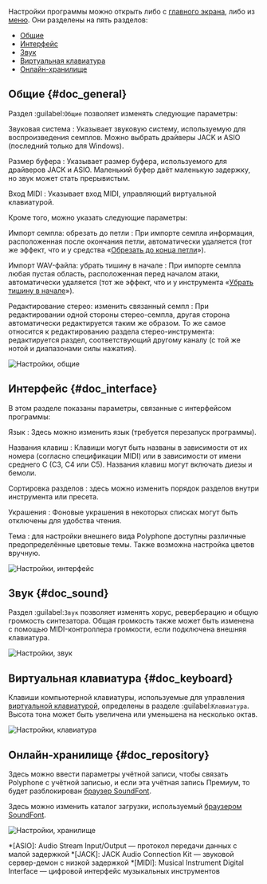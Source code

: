 Настройки программы можно открыть либо с [главного экрана][home-screen], либо из [меню][menu-shortcuts].
Они разделены на пять разделов:

* [Общие](#doc_general)
* [Интерфейс](#doc_interface)
* [Звук](#doc_sound)
* [Виртуальная клавиатура](#doc_keyboard)
* [Онлайн-хранилище](#doc_repository)


## Общие {#doc_general}


Раздел :guilabel:`Общие` позволяет изменять следующие параметры:


Звуковая система
: Указывает звуковую систему, используемую для воспроизведения семплов.
  Можно выбрать драйверы JACK и ASIO (последний только для Windows).

Размер буфера
: Указывает размер буфера, используемого для драйверов JACK и ASIO.
  Маленький буфер даёт маленькую задержку, но звук может стать прерывистым.

Вход MIDI
: Указывает вход MIDI, управляющий виртуальной клавиатурой.


Кроме того, можно указать следующие параметры:


Импорт семпла: обрезать до петли
: При импорте семпла информация, расположенная после окончания петли, автоматически удаляется (тот же эффект, что и у средства «[Обрезать до конца петли][s-tool-trimloop]»).

Импорт WAV-файла: убрать тишину в начале
: При импорте семпла любая пустая область, расположенная перед началом атаки, автоматически удаляется (тот же эффект, что и у инструмента «[Убрать тишину в начале][s-tool-removeblank]»).

Редактирование стерео: изменить связанный семпл
: При редактировании одной стороны стерео-семпла, другая сторона автоматически редактируется таким же образом.
  То же самое относится к редактированию раздела стерео-инструмента: редактируется раздел, соответствующий другому каналу (с той же нотой и диапазонами силы нажатия).


![Настройки, общие](images/settings_general.png "Настройки, общие")


## Интерфейс {#doc_interface}


В этом разделе показаны параметры, связанные с интерфейсом программы:


Язык
: Здесь можно изменить язык (требуется перезапуск программы).

Названия клавиш
: Клавиши могут быть названы в зависимости от их номера (согласно спецификации MIDI) или в зависимости от имени среднего C (C3, C4 или C5).
  Названия клавиш могут включать диезы и бемоли.

Сортировка разделов
: здесь можно изменить порядок разделов внутри инструмента или пресета.

Украшения
: Фоновые украшения в некоторых списках могут быть отключены для удобства чтения.

Тема
: для настройки внешнего вида Polyphone доступны различные предопределённые цветовые темы.
  Также возможна настройка цветов вручную.


![Настройки, интерфейс](images/settings_interface.png "Настройки, интерфейс")


## Звук {#doc_sound}


Раздел :guilabel:`Звук` позволяет изменять хорус, реверберацию и общую громкость синтезатора.
Общая громкость также может быть изменена с помощью MIDI-контроллера громкости, если подключена внешняя клавиатура.


![Настройки, звук](images/settings_sound.png "Настройки, звук")


## Виртуальная клавиатура {#doc_keyboard}


Клавиши компьютерной клавиатуры, используемые для управления [виртуальной клавиатурой][toolbar-keyboard], определены в разделе :guilabel:`Клавиатура`.
Высота тона может быть увеличена или уменьшена на несколько октав.


![Настройки, клавиатура](images/settings_keyboard.png "Настройки, клавиатура")


## Онлайн-хранилище {#doc_repository}


Здесь можно ввести параметры учётной записи, чтобы связать Polyphone с учётной записью, и если эта учётная запись Премиум, то будет разблокирован [браузер SoundFont][sf-browser].

Здесь можно изменить каталог загрузки, используемый [браузером SoundFont][sf-browser].


![Настройки, хранилище](images/settings_repository.png "Настройки, хранилище")



*[ASIO]: Audio Stream Input/Output — протокол передачи данных с малой задержкой
*[JACK]: JACK Audio Connection Kit — звуковой сервер-демон с низкой задержкой
*[MIDI]: Musical Instrument Digital Interface — цифровой интерфейс музыкальных инструментов


[home-screen]:        manual/index.md
[menu-shortcuts]:     manual/menu.md#doc_shortcuts
[s-tool-removeblank]: manual/soundfont-editor/tools/sample-tools.md#doc_removeblank
[s-tool-trimloop]:    manual/soundfont-editor/tools/sample-tools.md#doc_trimloop
[sf-browser]:         manual/soundfont-browser.md
[toolbar-keyboard]:   manual/soundfont-editor/toolbar.md#doc_keyboard
